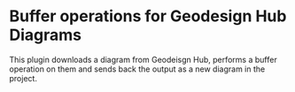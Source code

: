# Buffer operations for Geodesign Hub Diagrams
This plugin downloads a diagram from Geodeisgn Hub, performs a buffer operation on them and sends back the output as a new diagram in the project. 
